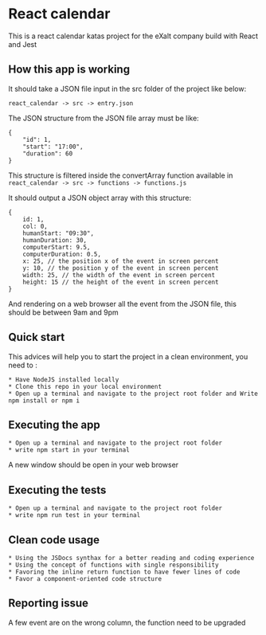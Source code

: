 # React calendar

This is a react calendar katas project for the eXalt company build with React and Jest

## How this app is working

It should take a JSON file input in the src folder of the project like below:

`react_calendar -> src -> entry.json `

The JSON structure from the JSON file array must be like:

```
{
    "id": 1,
    "start": "17:00",
    "duration": 60
}
```

This structure is filtered inside the convertArray function available in `react_calendar -> src -> functions -> functions.js`

It should output a JSON object array with this structure:

```
{
    id: 1,
    col: 0,
    humanStart: "09:30",
    humanDuration: 30,
    computerStart: 9.5,
    computerDuration: 0.5,
    x: 25, // the position x of the event in screen percent
    y: 10, // the position y of the event in screen percent
    width: 25, // the width of the event in screen percent
    height: 15 // the height of the event in screen percent
}
```

And rendering on a web browser all the event from the JSON file, this should be between 9am and 9pm

## Quick start

This advices will help you to start the project in a clean environment, you need to :

    * Have NodeJS installed locally
    * Clone this repo in your local environment
    * Open up a terminal and navigate to the project root folder and Write npm install or npm i

## Executing the app

    * Open up a terminal and navigate to the project root folder
    * write npm start in your terminal

A new window should be open in your web browser

## Executing the tests

    * Open up a terminal and navigate to the project root folder
    * write npm run test in your terminal

## Clean code usage

    * Using the JSDocs synthax for a better reading and coding experience
    * Using the concept of functions with single responsibility
    * Favoring the inline return function to have fewer lines of code
    * Favor a component-oriented code structure

## Reporting issue

A few event are on the wrong column, the function need to be upgraded
